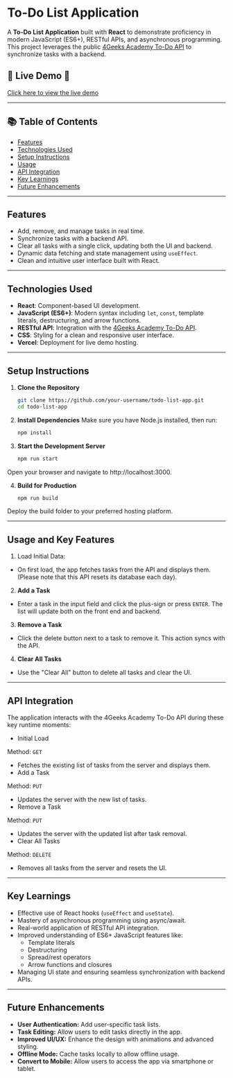 # To-Do List Application

A **To-Do List Application** built with **React** to demonstrate proficiency in modern JavaScript (ES6+), RESTful APIs, and asynchronous programming. This project leverages the public [4Geeks Academy To-Do API](https://playground.4geeks.com/todo/docs) to synchronize tasks with a backend.

## 🚀 Live Demo 🚀 

[Click here to view the live demo](https://todo-list-app-using-react.vercel.app/)

---

## 📚 Table of Contents

- [Features](#features)
- [Technologies Used](#technologies-used)
- [Setup Instructions](#setup-instructions)
- [Usage](#usage-and-key-features)
- [API Integration](#api-integration)
- [Key Learnings](#key-learnings)
- [Future Enhancements](#future-enhancements)

---

## Features

- Add, remove, and manage tasks in real time.
- Synchronize tasks with a backend API.
- Clear all tasks with a single click, updating both the UI and backend.
- Dynamic data fetching and state management using `useEffect`.
- Clean and intuitive user interface built with React.

---

## Technologies Used

- **React**: Component-based UI development.
- **JavaScript (ES6+)**: Modern syntax including `let`, `const`, template literals, destructuring, and arrow functions.
- **RESTful API**: Integration with the [4Geeks Academy To-Do API](https://playground.4geeks.com/todo/docs).
- **CSS**: Styling for a clean and responsive user interface.
- **Vercel**: Deployment for live demo hosting.

---

## Setup Instructions

1. **Clone the Repository**  
   ```bash
   git clone https://github.com/your-username/todo-list-app.git
   cd todo-list-app
   
2. **Install Dependencies**
Make sure you have Node.js installed, then run:

   ```bash
   npm install

3. **Start the Development Server**
   ```bash
   npm run start
   
  Open your browser and navigate to http://localhost:3000.

4. **Build for Production**
   ```bash
   npm run build
  Deploy the build folder to your preferred hosting platform.

---

## Usage and Key Features
1. Load Initial Data:
- On first load, the app fetches tasks from the API and displays them. (Please note that this API resets its database each day).

2. **Add a Task**
- Enter a task in the input field and click the plus-sign or press `ENTER`. The list will update both on the front end and backend.

3. **Remove a Task**
- Click the delete button next to a task to remove it. This action syncs with the API.

4. **Clear All Tasks**
- Use the "Clear All" button to delete all tasks and clear the UI.

---

## API Integration
The application interacts with the 4Geeks Academy To-Do API during these key runtime moments:

   - Initial Load

Method: `GET`
   - Fetches the existing list of tasks from the server and displays them.
   - Add a Task

Method: `PUT`
   - Updates the server with the new list of tasks.
   - Remove a Task

Method: `PUT`
   - Updates the server with the updated list after task removal.
   - Clear All Tasks

Method: `DELETE`
   - Removes all tasks from the server and resets the UI.

---

## Key Learnings
- Effective use of React hooks (`useEffect` and `useState`).
- Mastery of asynchronous programming using async/await.
- Real-world application of RESTful API integration.
- Improved understanding of ES6+ JavaScript features like:
  - Template literals
  - Destructuring
  - Spread/rest operators
  - Arrow functions and closures
- Managing UI state and ensuring seamless synchronization with backend APIs.

---

## Future Enhancements
- **User Authentication:** Add user-specific task lists.
- **Task Editing:** Allow users to edit tasks directly in the app.
- **Improved UI/UX:** Enhance the design with animations and advanced styling.
- **Offline Mode:** Cache tasks locally to allow offline usage.
- **Convert to Mobile:** Allow users to access the app via smartphone or tablet. 
